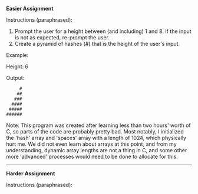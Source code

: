 **Easier Assignment**

Instructions (paraphrased): 
  1. Prompt the user for a height between (and including) 1 and 8. If the input is not as expected, re-prompt the user.
  2. Create a pyramid of hashes (#) that is the height of the user's input.


Example: 

  Height: 6
  
  Output:
  
         #
        ##
       ###
      ####
     #####
    ######
  
  Note: This program was created after learning less than two hours' worth of C, so parts of the code are probably pretty bad. Most notably, I initialized the 'hash' array and 'spaces' array with a length of 1024, which physically hurt me. We did not even learn about arrays at this point, and from my understanding, dynamic array lengths are not a thing in C, and some other more 'advanced' processes would need to be done to allocate for this.
  
  ***
  
  **Harder Assignment**
  
  Instructions (paraphrased): 
